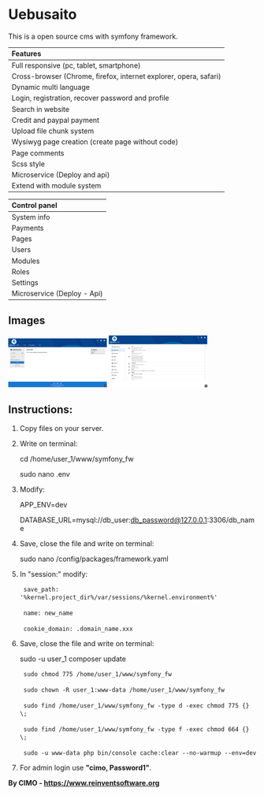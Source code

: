 Uebusaito
==============

This is a open source cms with symfony framework.

| Features |
|:---|
| Full responsive (pc, tablet, smartphone) |
| Cross-browser (Chrome, firefox, internet explorer, opera, safari) |
| Dynamic multi language |
| Login, registration, recover password and profile |
| Search in website |
| Credit and paypal payment |
| Upload file chunk system |
| Wysiwyg page creation (create page without code) |
| Page comments |
| Scss style |
| Microservice (Deploy and api) |
| Extend with module system |

| Control panel |
|:---|
| System info |
| Payments |
| Pages |
| Users |
| Modules |
| Roles |
| Settings |
| Microservice (Deploy - Api) |

## Images
<img src="screenshots/1.png" width="200" alt="1"/>
<img src="screenshots/2.png" width="200" alt="2"/>

## Instructions:
1) Copy files on your server.

2) Write on terminal:

	cd /home/user_1/www/symfony_fw
	
	sudo nano .env

3) Modify:
	
	APP_ENV=dev
	
	DATABASE_URL=mysql://db_user:db_password@127.0.0.1:3306/db_name
	
4) Save, close the file and write on terminal:
	
	sudo nano /config/packages/framework.yaml
	
5) In "session:" modify:
        
        save_path: '%kernel.project_dir%/var/sessions/%kernel.environment%'
        
        name: new_name
        
        cookie_domain: .domain_name.xxx
        
6) Save, close the file and write on terminal:
        
	sudo -u user_1 composer update
        
        sudo chmod 775 /home/user_1/www/symfony_fw
        
        sudo chown -R user_1:www-data /home/user_1/www/symfony_fw
        
        sudo find /home/user_1/www/symfony_fw -type d -exec chmod 775 {} \;
        
        sudo find /home/user_1/www/symfony_fw -type f -exec chmod 664 {} \;
        
        sudo -u www-data php bin/console cache:clear --no-warmup --env=dev

7) For admin login use <b>"cimo, Password1"</b>.

<b>By CIMO - https://www.reinventsoftware.org</b>
